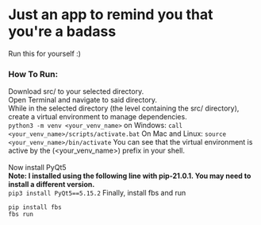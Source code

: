 # Just an app to remind you that you're a badass
Run this for yourself :) </br>

### How To Run:
Download src/ to your selected directory. </br>
Open Terminal and navigate to said directory. </br>
While in the selected directory (the level containing the src/ directory), </br>
create a virtual environment to manage dependencies. </br>
```python3 -m venv <your_venv_name>```
on Windows:
```call <your_venv_name>/scripts/activate.bat```
On Mac and Linux:
```source <your_venv_name>/bin/activate```
You can see that the virtual environment is active by the (<your_venv_name>) prefix in your shell. </br>
</br>
Now install PyQt5 </br>
**Note: I installed using the following line with pip-21.0.1. You may need to install a different version.** </br>
```pip3 install PyQt5==5.15.2```
Finally, install fbs and run
```
pip install fbs
fbs run
```
